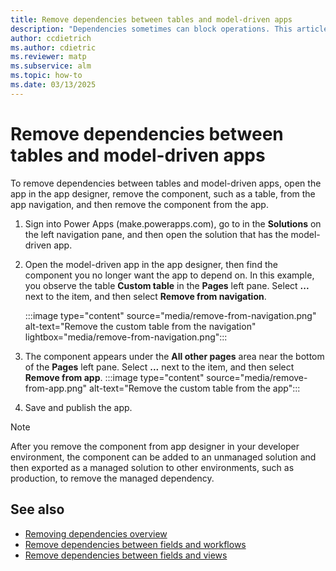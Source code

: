 ```yaml
---
title: Remove dependencies between tables and model-driven apps
description: "Dependencies sometimes can block operations. This article describes how table and model-driven app dependencies can be removed in Power Platform."
author: ccdietrich
ms.author: cdietric
ms.reviewer: matp
ms.subservice: alm
ms.topic: how-to
ms.date: 03/13/2025
---
```

# Remove dependencies between tables and model-driven apps

To remove dependencies between tables and model-driven apps, open the app in the app designer, remove the component, such as a table, from the app navigation, and then remove the component from the app.

1. Sign into Power Apps (make.powerapps.com), go to in the **Solutions** on the left navigation pane, and then open the solution that has the model-driven app.
1. Open the model-driven app in the app designer, then find the component you no longer want the app to depend on. In this example, you observe the table **Custom table** in the **Pages** left pane. Select **...** next to the item, and then select **Remove from navigation**.

   :::image type="content" source="media/remove-from-navigation.png" alt-text="Remove the custom table from the navigation" lightbox="media/remove-from-navigation.png":::
1. The component appears under the **All other pages** area near the bottom of the **Pages** left pane. Select **...** next to the item, and then select **Remove from app**.
   :::image type="content" source="media/remove-from-app.png" alt-text="Remove the custom table from the app":::

1. Save and publish the app.

> [!NOTE]
> After you remove the component from app designer in your developer environment, the component can be added to an unmanaged solution and then exported as a managed solution to other environments, such as production, to remove the managed dependency.

## See also

- [Removing dependencies overview](removing-dependencies.md)
- [Remove dependencies between fields and workflows](remove-field-workflow.md)
- [Remove dependencies between fields and views](remove-field-view.md)
